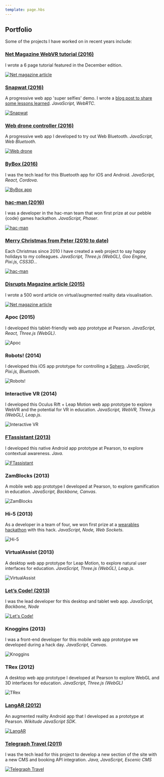 ```yaml
---
template: page.hbs
---
```


## Portfolio

Some of the projects I have worked on in recent years include:

### [Net Magazine WebVR tutorial (2016)](https://www.myfavouritemagazines.co.uk/design/net-magazine-back-issues/net-december-2016-issue-287/)

I wrote a 6 page tutorial featured in the December edition.

[![Net magazine article](/images/pages/portfolio/net-mag-article.jpg)](https://www.myfavouritemagazines.co.uk/design/net-magazine-back-issues/net-december-2016-issue-287/)


### [Snapwat (2016)](https://github.com/samsunginternet/snapwat)

A progressive web app 'super selfies' demo. I wrote a [blog post to share some lessons learned](https://medium.com/samsung-internet-dev/things-i-learned-making-a-progressive-web-app-for-super-selfies-49e76d154e4f#.ou5dsn6r8). *JavaScript, WebRTC*.

[![Snapwat](/images/pages/portfolio/snapwat.png)](https://github.com/samsunginternet/snapwat)


### [Web drone controller (2016)](https://github.com/poshaughnessy/web-bluetooth-parrot-drone)

A progressive web app I developed to try out Web Bluetooth. *JavaScript, Web Bluetooth*.

[![Web drone](/images/pages/portfolio/web-drone.png)](https://github.com/poshaughnessy/web-bluetooth-parrot-drone)


### [ByBox (2016)](https://play.google.com/store/apps/details?id=com.bybox.stockonnect&hl=en_GB)

I was the tech lead for this Bluetooth app for iOS and Android. *JavaScript, React, Cordova*.

[![ByBox app](/images/pages/portfolio/ble-app.png)](https://play.google.com/store/apps/details?id=com.bybox.stockonnect&hl=en_GB)


### [hac-man (2016)](http://pebblecode.com/hac-man/)

I was a developer in the hac-man team that won first prize at our pebble {code} games hackathon. *JavaScript, Phaser*.

[![hac-man](/images/pages/portfolio/hac-man.png)](http://pebblecode.com/hac-man/)


### [Merry Christmas from Peter (2010 to date)](https://peter.christmas/)

Each Christmas since 2010 I have created a web project to say happy holidays to my colleagues. *JavaScript, 
Three.js (WebGL), Goo Engine, Pixi.js, CSS3D...*

[![hac-man](/images/pages/portfolio/christmas.png)](https://peter.christmas/)


### [Disrupts Magazine article (2015)](https://peteroshaughnessy.com/posts/solving-big-data-for-humans/)

I wrote a 500 word article on virtual/augmented reality data visualisation.

[![Net magazine article](/images/pages/portfolio/disrupt-mag-article.jpg)](https://peteroshaughnessy.com/posts/solving-big-data-for-humans/)


### Apoc (2015)

I developed this tablet-friendly web app prototype at Pearson. *JavaScript, React, Three.js (WebGL)*.

![Apoc](/images/pages/portfolio/apoc.png)


### Robots! (2014)

I developed this iOS app prototype for controlling a [Sphero](http://www.gosphero.com/). *JavaScript, Pixi.js, Bluetooth*.

![Robots!](/images/pages/portfolio/robots2.png)


### Interactive VR (2014)

I developed this Oculus Rift + Leap Motion web app prototype to explore WebVR and the potential for VR in education.
*JavaScript, WebVR, Three.js (WebGL), Leap.js*.

![Interactive VR](/images/pages/portfolio/interactive-vr2.png)


### [FTassistant (2013)](https://vimeo.com/72730046)

I developed this native Android app prototype at Pearson, to explore contextual awareness. *Java*.

[![FTassistant](/images/pages/portfolio/ftassistant2.png)](https://vimeo.com/72730046)


### ZamBlocks (2013)

A mobile web app prototype I developed at Pearson, to explore gamification in education. *JavaScript, Backbone, Canvas*.

![ZamBlocks](/images/pages/portfolio/zamblocks.png)


### Hi-5 (2013)

As a developer in a team of four, we won first prize at a [wearables hackathon](https://www.eventbrite.co.uk/e/google-glass-and-wearables-hackathon-tickets-9260154371)
with this hack. *JavaScript, Node, Web Sockets*.

![Hi-5](/images/pages/portfolio/hi5.png)


### VirtualAssist (2013)

A desktop web app prototype for Leap Motion, to explore natural user interfaces for education. *JavaScript, 
Three.js (WebGL), Leap.js*.

![VirtualAssist](/images/pages/portfolio/virtualassist.png)


### [Let’s Code! (2013)](https://github.com/Pearson-FutureTech/LetsCode-v2)

I was the lead developer for this desktop and tablet web app. *JavaScript, Backbone, Node*

[![Let's Code!](/images/pages/portfolio/letscode.png)](https://github.com/Pearson-FutureTech/LetsCode-v2)


### Knoggins (2013)

I was a front-end developer for this mobile web app prototype we developed during a hack day. *JavaScript, Canvas*.

![Knoggins](/images/pages/portfolio/knoggins.png)


### TRex (2012)

A desktop web app prototype I developed at Pearson to explore WebGL and 3D interfaces for education. *JavaScript, 
Three.js (WebGL)*

![TRex](/images/pages/portfolio/trex.png)


### [LangAR (2012)](http://www.wikitude.com/showcase/pearson-ar-language-course/)

An augmented reality Android app that I developed as a prototype at Pearson. *Wikitude JavaScript SDK*.

[![LangAR](/images/pages/portfolio/langar.jpg)](http://www.wikitude.com/showcase/pearson-ar-language-course/)


### [Telegraph Travel (2011)](http://www.telegraph.co.uk/travel/)

I was the tech lead for this project to develop a new section of the site with a new CMS and booking API integration. 
*Java, JavaScript, Escenic CMS*

[![Telegraph Travel](/images/pages/portfolio/telegraph-travel.png)](http://www.telegraph.co.uk/travel/)
